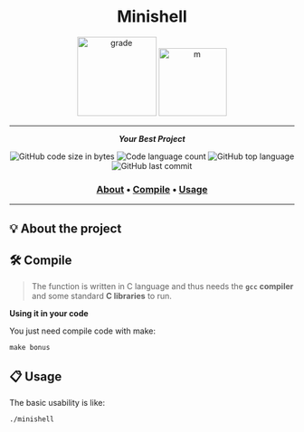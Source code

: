 <h1 align="center">
	Minishell
</h1>

<p align="center">
  <img src="https://i.imgur.com/U7aswVo.png" width="140" alt="grade" />
  <img src="https://game.42sp.org.br/static/assets/achievements/minishellm.png" width="120" alt="m" />
</p>

---

<p align="center">
	<b><i>Your Best Project</i></b><br>
</p>

<p align="center">
	<img alt="GitHub code size in bytes" src="https://img.shields.io/github/languages/code-size/luizedua42/42_Minishell?color=lightblue" />
	<img alt="Code language count" src="https://img.shields.io/github/languages/count/luizedua42/42_Minishell?color=yellow" />
	<img alt="GitHub top language" src="https://img.shields.io/github/languages/top/luizedua42/42_Minishell?color=blue" />
	<img alt="GitHub last commit" src="https://img.shields.io/github/last-commit/luizedua42/42_Minishell?color=green" />
</p>

<h3 align="center">
	<a href="#-about-the-project">About</a>
	<span> • </span>
	<a href="#%EF%B8%8F-compile">Compile</a>
	<span> • </span>
	<a href="#-usage">Usage</a>
</h3>

---

## 💡 About the project


## 🛠️ Compile

> The function is written in C language and thus needs the **`gcc` compiler** and some standard **C libraries** to run.

**Using it in your code**

You just need compile code with make:

```shell
make bonus
```

## 📋 Usage

The basic usability is like:

```bash
./minishell
```
